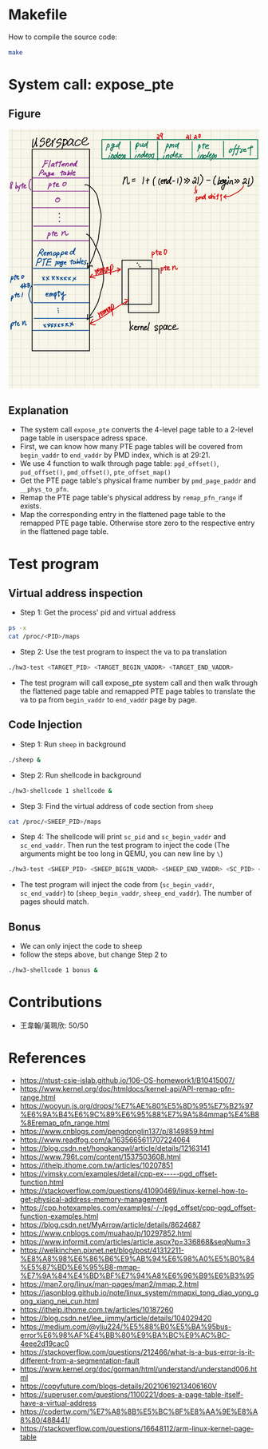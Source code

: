 # Makefile
How to compile the source code:
```bash
make
```
# System call: expose_pte
## Figure
<p align="center"><img src="figure.jpg"></p>

## Explanation
* The system call `expose_pte` converts the 4-level page table to a 2-level page table in userspace adress space.
* First, we can know how many PTE page tables will be covered from `begin_vaddr` to `end_vaddr` by PMD index, which is at 29:21.
* We use 4 function to walk through page table: `pgd_offset()`, `pud_offset()`, `pmd_offset()`, `pte_offset_map()`
* Get the PTE page table's physical frame number by `pmd_page_paddr` and `__phys_to_pfn`.
* Remap the PTE page table's physical address by `remap_pfn_range` if exists.
* Map the corresponding entry in the flattened page table to the remapped PTE page table. Otherwise store zero to the respective entry in the flattened page table.
# Test program
## Virtual address inspection
* Step 1: Get the process' pid and virtual address
```bash
ps -x
cat /proc/<PID>/maps
```
* Step 2: Use the test program to inspect the va to pa translation
```bash
./hw3-test <TARGET_PID> <TARGET_BEGIN_VADDR> <TARGET_END_VADDR>
```
* The test program will call expose_pte system call and then walk through the flattened page table and remapped PTE page tables to translate the va to pa from `begin_vaddr` to `end_vaddr` page by page.
## Code Injection
* Step 1: Run `sheep` in background
```bash
./sheep &
```
* Step 2: Run shellcode in background
```bash
./hw3-shellcode 1 shellcode &
```
* Step 3: Find the virtual address of code section from `sheep`
```bash
cat /proc/<SHEEP_PID>/maps
```
* Step 4: The shellcode will print `sc_pid` and `sc_begin_vaddr` and `sc_end_vaddr`. Then run the test program to inject the code (The arguments might be too long in QEMU, you can new line by `\`)
```bash
./hw3-test <SHEEP_PID> <SHEEP_BEGIN_VADDR> <SHEEP_END_VADDR> <SC_PID> <SC_BEGIN_VADDR> <SC_END_VADDR>
```
* The test program will inject the code from (`sc_begin_vaddr`, `sc_end_vaddr`) to (`sheep_begin_vaddr`, `sheep_end_vaddr`). The number of pages should match.
## Bonus
* We can only inject the code to sheep
* follow the steps above, but change Step 2 to
```bash
./hw3-shellcode 1 bonus &
```
# Contributions
* 王韋翰/黃珮欣: 50/50
# References
* https://ntust-csie-islab.github.io/106-OS-homework1/B10415007/
* https://www.kernel.org/doc/htmldocs/kernel-api/API-remap-pfn-range.html
* https://wooyun.js.org/drops/%E7%AE%80%E5%8D%95%E7%B2%97%E6%9A%B4%E6%9C%89%E6%95%88%E7%9A%84mmap%E4%B8%8Eremap_pfn_range.html
* https://www.cnblogs.com/pengdonglin137/p/8149859.html
* https://www.readfog.com/a/1635665611707224064
* https://blog.csdn.net/hongkangwl/article/details/12163141
* https://www.796t.com/content/1537503608.html
* https://ithelp.ithome.com.tw/articles/10207851
* https://vimsky.com/examples/detail/cpp-ex-----pgd_offset-function.html
* https://stackoverflow.com/questions/41090469/linux-kernel-how-to-get-physical-address-memory-management
* https://cpp.hotexamples.com/examples/-/-/pgd_offset/cpp-pgd_offset-function-examples.html
* https://blog.csdn.net/MyArrow/article/details/8624687
* https://www.cnblogs.com/muahao/p/10297852.html
* https://www.informit.com/articles/article.aspx?p=336868&seqNum=3
* https://welkinchen.pixnet.net/blog/post/41312211-%E8%A8%98%E6%86%B6%E9%AB%94%E6%98%A0%E5%B0%84%E5%87%BD%E6%95%B8-mmap-%E7%9A%84%E4%BD%BF%E7%94%A8%E6%96%B9%E6%B3%95
* https://man7.org/linux/man-pages/man2/mmap.2.html
* https://jasonblog.github.io/note/linux_system/mmapxi_tong_diao_yong_gong_xiang_nei_cun.html
* https://ithelp.ithome.com.tw/articles/10187260
* https://blog.csdn.net/lee_jimmy/article/details/104029420
* https://medium.com/@yliu224/%E5%88%B0%E5%BA%95bus-error%E6%98%AF%E4%BB%80%E9%BA%BC%E9%AC%BC-4eee2d19cac0
* https://stackoverflow.com/questions/212466/what-is-a-bus-error-is-it-different-from-a-segmentation-fault
* https://www.kernel.org/doc/gorman/html/understand/understand006.html
* https://copyfuture.com/blogs-details/20210619213406160V
* https://superuser.com/questions/1100221/does-a-page-table-itself-have-a-virtual-address
* https://codertw.com/%E7%A8%8B%E5%BC%8F%E8%AA%9E%E8%A8%80/488441/
* https://stackoverflow.com/questions/16648112/arm-linux-kernel-page-table
